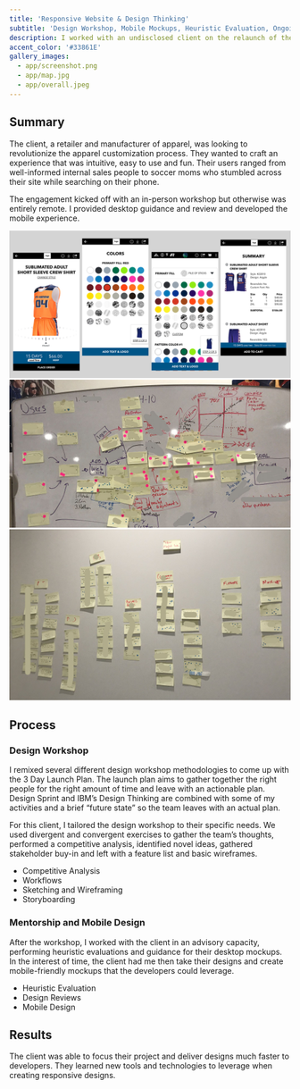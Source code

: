 ```yaml
---
title: 'Responsive Website & Design Thinking'
subtitle: 'Design Workshop, Mobile Mockups, Heuristic Evaluation, Ongoing Guidance'
description: I worked with an undisclosed client on the relaunch of their custom apparel builder. We went through a design workshop, heuristic evaluation and a series of workflow and app designs. The redesign launches later this year!
accent_color: '#33861E'
gallery_images:
  - app/screenshot.png
  - app/map.jpg
  - app/overall.jpeg
---
```


## Summary
The client, a retailer and manufacturer of apparel, was looking to revolutionize the apparel customization process. They wanted to craft an experience that was intuitive, easy to use and fun. Their users ranged from well-informed internal sales people to soccer moms who stumbled across their site while searching on their phone.

The engagement kicked off with an in-person workshop but otherwise was entirely remote. I provided desktop guidance and review and developed the mobile experience.

<div class="gallery" data-columns="1">
	<img src="/images/projects/app/screenshot.png">
	<img src="/images/projects/app/map.jpg">
	<img src="/images/projects/app/overall.jpeg">
</div>


## Process
### Design Workshop
I remixed several different design workshop methodologies to come up with the 3 Day Launch Plan. The launch plan aims to gather together the right people for the right amount of time and leave with an actionable plan. Design Sprint and IBM’s Design Thinking are combined with some of my activities and a brief “future state” so the team leaves with an actual plan.

For this client, I tailored the design workshop to their specific needs. We used divergent and convergent exercises to gather the team’s thoughts, performed a competitive analysis, identified novel ideas, gathered stakeholder buy-in and left with a feature list and basic wireframes.

* Competitive Analysis
* Workflows
* Sketching and Wireframing
* Storyboarding

### Mentorship and Mobile Design
After the workshop, I worked with the client in an advisory capacity, performing heuristic evaluations and guidance for their desktop mockups. In the interest of time, the client had me then take their designs and create mobile-friendly mockups that the developers could leverage.

* Heuristic Evaluation
* Design Reviews
* Mobile Design
  
## Results
The client was able to focus their project and deliver designs much faster to developers. They learned new tools and technologies to leverage when creating responsive designs.
